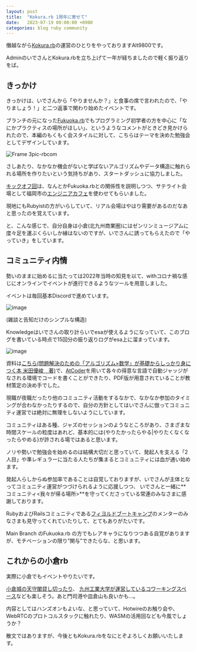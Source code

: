 ```yaml
---
layout: post
title:  "Kokura.rb 1周年に寄せて"
date:   2023-07-19 00:00:00 +0900
categories: blog ruby community
---
```

僭越ながら[Kokura.rb](https://kokurarb.connpass.com/)の運営のひとりをやっておりますAlt9800です。

AdminのいでさんとKokura.rbを立ち上げて一年が経ちましたので軽く振り返りをば。

## きっかけ

きっかけは、いでさんから「やりませんか？」と食事の席で言われたので、「やりましょう！」と二つ返事で関わり始めたイベントです。

ブランチの元になった[Fukuoka.rb](https://fukuokarb.connpass.com/)でもプログラミング初学者の方を中心に「なにかプラクティスの場所がほしい」、というようなコメントがときどき見かけられたので、本編のもくもく会スタイルに対して、こちらはテーマを決めた勉強会としてデザインしています。

![Frame 3pic-rbcom](https://github.com/alt9800/HokaHokaVillage/assets/51439199/0c5c532a-5499-4760-a62a-5e2f67e7aca5)


さしあたり、なかなか機会がないと学ばないアルゴリズムやデータ構造に触れられる場所を作りたいという気持ちがあり、スタートダッシュに協力しました。

[キックオフ回](https://kokurarb.connpass.com/event/229360/)は、なんとかFukuoka.rbとの関係性を説明しつつ、サテライト会場として福岡市の[エンジニアカフェ](https://engineercafe.jp/)を使わせてもらいました。

現地にもRubyistの方がいらしていて、リアル会場はやはり需要があるのだなあと思ったのを覚えています。


と、こんな感じで、自分自身は小倉(北九州商業圏)にはゼンリンミュージアムに度々足を運ぶくらいしか縁はないのですが、いでさんに誘ってもらえたので「やっていき」をしています。

## コミュニティ内情

勢いのままに始めるに当たっては2022年当時の知見を以て、withコロナ禍な感じにオンラインでイベントが進行できるようなツールを用意しました。

イベントは毎回基本Discordで進めています。

![image](https://github.com/alt9800/HokaHokaVillage/assets/51439199/56974db1-4b90-418a-8c55-7d4a9ed7ed20)

(雑談と告知だけのシンプルな構造)

Knowledgeはいでさんの取り計らいでesaが使えるようになっていて、このブログを書いている時点で15回分の振り返りログがesa上に溜まっています。

![image](https://github.com/alt9800/HokaHokaVillage/assets/51439199/ee6c7aaf-18aa-48b0-b4bf-1ed352d459f1)


資料は[こちら(問題解決のための「アルゴリズム×数学」が基礎からしっかり身につく本 米田優峻　著)](https://gihyo.jp/book/2022/978-4-297-12521-9)で、[AtCoder](https://atcoder.jp/contests/math-and-algorithm)を用いて各々の得意な言語で自動ジャッジがなされる環境でコードを書くことができたり、PDF版が用意されていることが教材策定の決め手でした。

現職が夜職だったり他のコミュニティ活動をするなかで、なかなか参加のタイミングが合わなかったりするので、自分の方針としてはいでさんに倣ってコミュニティ運営では絶対に無理をしないようにしています。

コミュニティはある種、ジャズのセッションのようなところがあり、さまざまな時間スケールの粒度はあれど、基本的には{やりたかったらやる|やりたくなくなったらやめる}が許される場ではあると思います。

ノリや勢いで勉強会を始めるのは結構大切だと思っていて、発起人を支える「2人目」や準レギュラーに当たる人たちが集まるとコミュニティには血が通い始めます。

発起人らしからぬ参加率であることは自覚しておりますが、いでさんが主体となってコミュニティ運営がつづけられるように応援しつつ、
いでさんと一緒に**コミュニティ<我々が帰る場所>**を守ってくださっている常連のみなさまに感謝しております。

RubyおよびRailsコミュニティである[フィヨルドブートキャンプ](https://bootcamp.fjord.jp/)のメンターのみなさまも見守ってくれていたりして、とてもありがたいです。

Main Branch のFukuoka.rb の方でもレアキャラになりつつある自覚がありますが、モチベーションの限り”関与”できたらな、と思います。

## これからの小倉rb

実際に小倉でもイベントやりたいです。

[小倉城の天守閣貸し切ったり](https://unique-venue.com/)、 [九州工業大学が運営しているコワーキングスペース](https://www.gymlabo.kyutech.jp/)なども楽しそう。あと門司港や皿倉山も良いかも…。

内容としてはハンズオンもよいな、と思っていて、Hotwireのお触り会や、WebRTCのプロトコルスタックに触れたり、WASMの活用回なども今風でしょうか？

散文ではありますが、今後ともKokura.rbをなにとぞよろしくお願いいたします。
